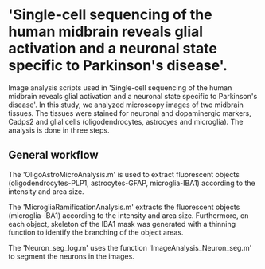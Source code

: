 # 'Single-cell sequencing of the human midbrain reveals glial activation and a neuronal state specific to Parkinson's disease'. 

Image analysis scripts used in 'Single-cell sequencing of the human midbrain reveals glial activation and a neuronal state specific to Parkinson's disease'. In this study, we analyzed microscopy images of two midbrain tissues. The tissues were stained for neuronal and dopaminergic markers, Cadps2 and glial cells (oligodendrocytes, astrocyes and microglia). The analysis is done in three steps.

## General workflow
The 'OligoAstroMicroAnalysis.m' is used to extract fluorescent objects (oligodendrocytes-PLP1, astrocytes-GFAP, microglia-IBA1) according to the intensity and area size.

The 'MicrogliaRamificationAnalysis.m' extracts the fluorescent objects (microglia-IBA1) according to the intensity and area size. Furthermore, on each object, skeleton of the IBA1 mask was generated with a thinning function to identify the branching of the object areas. 

The 'Neuron_seg_log.m' uses the function 'ImageAnalysis_Neuron_seg.m' to segment the neurons in the images. 

